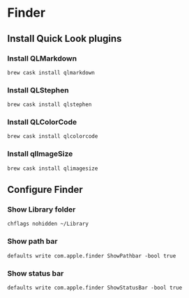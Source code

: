 # Finder

## Install Quick Look plugins

### Install QLMarkdown

```
brew cask install qlmarkdown
```

### Install QLStephen

```
brew cask install qlstephen
```

### Install QLColorCode

```
brew cask install qlcolorcode
```

### Install qlImageSize

```
brew cask install qlimagesize
```

## Configure Finder

### Show Library folder

```
chflags nohidden ~/Library
```

### Show path bar

```
defaults write com.apple.finder ShowPathbar -bool true
```

### Show status bar

```
defaults write com.apple.finder ShowStatusBar -bool true
```

